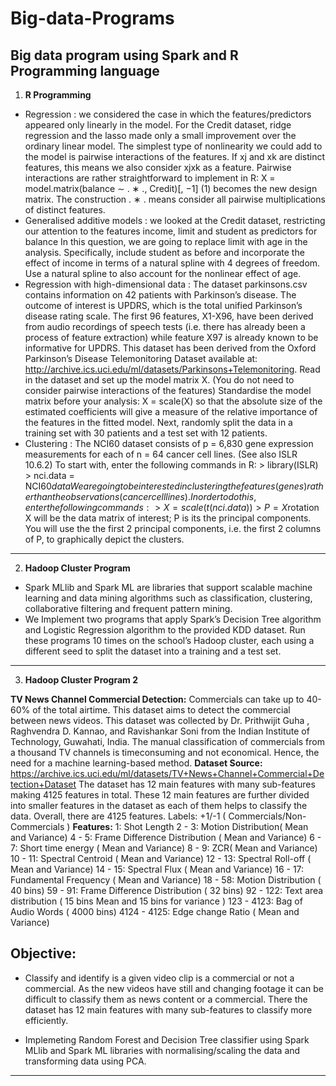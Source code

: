 
# Big-data-Programs
Big data program using Spark and R Programming language
---
1) **R Programming**

  - Regression : we considered the case in which the features/predictors appeared only linearly in the model. For the Credit dataset, ridge regression
and the lasso made only a small improvement over the ordinary linear model.
The simplest type of nonlinearity we could add to the model is pairwise
interactions of the features. If xj and xk are distinct features, this means we
also consider xjxk as a feature. Pairwise interactions are rather straightforward
to implement in R:
X = model.matrix(balance ∼ . ∗ ., Credit)[, −1] (1) 
becomes the new design matrix. The construction . ∗ . means consider all pairwise multiplications of distinct features.
- Generalised additive models : we looked at the Credit dataset, restricting our attention to the features income, limit and student as predictors for balance In this question, we are going to replace limit with age in the analysis. Specifically, include student as before and incorporate the effect of income in terms of a natural spline with 4 degrees of freedom. Use a natural spline to also account for the nonlinear effect of age.
- Regression with high-dimensional data : The dataset parkinsons.csv contains information on 42 patients with Parkinson’s disease. The outcome of interest is UPDRS, which is the total unified Parkinson’s disease rating scale. The first 96 features, X1-X96, have been derived from audio recordings of speech tests (i.e. there has already been a process of feature extraction) while feature X97 is already known to be informative for UPDRS. This dataset has been derived from the Oxford Parkinson’s Disease Telemonitoring Dataset available at: http://archive.ics.uci.edu/ml/datasets/Parkinsons+Telemonitoring. Read in the dataset and set up the model matrix X. (You do not need to consider pairwise interactions of the features) Standardise the model matrix before your analysis: X = scale(X) so that the absolute size of the estimated coefficients will give a measure of the relative importance of the features in the fitted model. Next, randomly split the data in a training set with 30 patients and a test set with 12 patients.
- Clustering : The NCI60 dataset consists of p = 6,830 gene expression measurements for each of n = 64 cancer cell lines. (See also ISLR 10.6.2) To start with, enter the following commands in R: > library(ISLR) > nci.data = NCI60$data We are going to be interested in clustering the features (genes) rather than the observations (cancer cell lines). In order to do this, enter the following commands: > X = scale(t(nci.data)) > P = X %*% prcomp(X)$rotation X will be the data matrix of interest; P is its the principal components. You will use the the first 2 principal components, i.e. the first 2 columns of P, to graphically depict the clusters.
---
2) **Hadoop Cluster Program**
- Spark MLlib and Spark ML are libraries that support scalable machine learning and data mining algorithms such as classification, clustering, collaborative filtering and frequent pattern mining.
- We Implement two programs that apply Spark’s Decision Tree algorithm and Logistic Regression algorithm to the provided KDD dataset. Run these programs 10 times on the school’s Hadoop cluster, each using a different seed to split the dataset into a training and a test set.
---
3) **Hadoop Cluster Program 2**

**TV News Channel Commercial Detection:** Commercials can take up to 40-60% of the total airtime. This dataset aims to detect the commercial between news videos. This dataset was collected by Dr. Prithwijit Guha , Raghvendra D. Kannao, and Ravishankar Soni from the Indian Institute of Technology, Guwahati, India. The manual classification of commercials from a thousand TV channels is timeconsuming and not economical. Hence, the need for a machine learning-based method. 
**Dataset Source:** https://archive.ics.uci.edu/ml/datasets/TV+News+Channel+Commercial+Detection+Dataset The dataset has 12 main features with many sub-features making 4125 features in total. These 12 main features are further divided into smaller features in the dataset as each of them helps to classify the data. Overall, there are 4125 features. Labels: +1/-1 ( Commercials/Non-Commercials ) 
**Features:** 
1: Shot Length 
2 - 3: Motion Distribution( Mean and Variance) 
4 - 5: Frame Difference Distribution ( Mean and Variance) 
6 - 7: Short time energy ( Mean and Variance) 
8 - 9: ZCR( Mean and Variance) 
10 - 11: Spectral Centroid ( Mean and Variance) 
12 - 13: Spectral Roll-off ( Mean and Variance) 
14 - 15: Spectral Flux ( Mean and Variance) 
16 - 17: Fundamental Frequency ( Mean and Variance) 
18 - 58: Motion Distribution ( 40 bins) 
59 - 91: Frame Difference Distribution ( 32 bins) 
92 - 122: Text area distribution ( 15 bins Mean and 15 bins for variance ) 
123 - 4123: Bag of Audio Words ( 4000 bins) 
4124 - 4125: Edge change Ratio ( Mean and Variance) 

**Objective:** 
-
- Classify and identify is a given video clip is a commercial or not a commercial. As the new videos have still and changing footage it can be difficult to classify them as news content or a commercial. There the dataset has 12 main features with many sub-features to classify more efficiently.

- Implemeting Random Forest and Decision Tree classifier using Spark MLlib and Spark ML libraries with normalising/scaling the data and transforming data using PCA.
---
